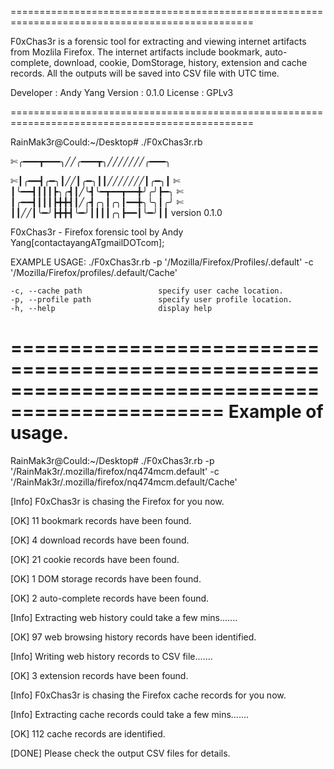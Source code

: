 ================================================================================================

F0xChas3r is a forensic tool for extracting and viewing internet artifacts from Mozlila Firefox. The internet artifacts 
include bookmark, auto-complete, download, cookie, DomStorage, history, extension and cache records. All the outputs will
be saved into CSV file with UTC time.

Developer : Andy Yang
Version : 0.1.0
License : GPLv3

================================================================================================

RainMak3r@Could:~/Desktop# ./F0xChas3r.rb 


 ✄╭━━━┳━━━╮╱╱╭━━━┳╮╱╱╱╱╱╱╱╭━━━╮
 
 ✄┃╭━━┫╭━╮┃╱╱┃╭━╮┃┃╱╱╱╱╱╱╱┃╭━╮┃
 ✄┃╰━━┫┃┃┃┣╮╭┫┃╱╰┫╰━┳━━┳━━╋╯╭╯┣━╮
 ✄┃╭━━┫┃┃┃┣╋╋┫┃╱╭┫╭╮┃╭╮┃━━╋╮╰╮┃╭╯
 ✄┃┃╱╱┃╰━╯┣╋╋┫╰━╯┃┃┃┃╭╮┣━━┃╰━╯┃┃  version 0.1.0
  
F0xChas3r - Firefox forensic tool by Andy Yang[contactayangATgmailDOTcom]; 

EXAMPLE USAGE:
     ./F0xChas3r.rb  -p '/Mozilla/Firefox/Profiles/<random text>.default' -c '/Mozilla/Firefox/profiles/<random text>.default/Cache'
  
    -c, --cache path                 specify user cache location.
    -p, --profile path               specify user profile location.
    -h, --help                       display help


================================================================================================
Example of usage.
================================================================================================
RainMak3r@Could:~/Desktop# ./F0xChas3r.rb -p '/RainMak3r/.mozilla/firefox/nq474mcm.default' -c '/RainMak3r/.mozilla/firefox/nq474mcm.default/Cache'

[Info]  F0xChas3r is chasing the Firefox for you now.

[OK]	  11 bookmark records have been found.

[OK]	  4 download records have been found.

[OK]	  21 cookie records have been found.

[OK]  	1 DOM storage records have been found.

[OK]	  2 auto-complete records have been found.

[Info]	Extracting web history could take a few mins.......

[OK]	  97 web browsing history records have been identified.

[Info]	Writing web history records to CSV file.......

[OK]	  3 extension records have been found.

[Info]  F0xChas3r is chasing the Firefox cache records for you now.

[Info]  Extracting cache records could take a few mins.......

[OK]	  112 cache records are identified.

[DONE]	Please check the output CSV files for details.


